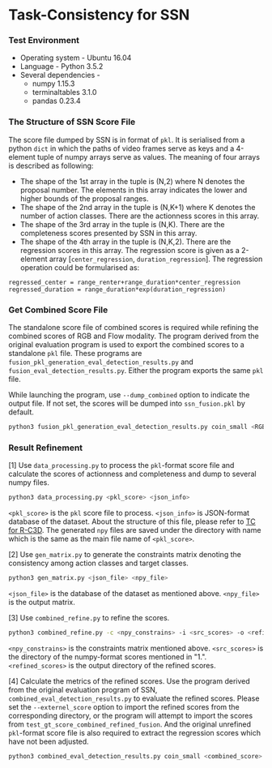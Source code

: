 # Task-Consistency for SSN

### Test Environment

* Operating system - Ubuntu 16.04
* Language - Python 3.5.2
* Several dependencies -
  - numpy 1.15.3
  - terminaltables 3.1.0
  - pandas 0.23.4

### The Structure of SSN Score File

The score file dumped by SSN is in format of `pkl`. It is serialised from a python `dict` in which the paths of video frames serve as keys and a 4-element tuple of numpy arrays serve as values. The meaning of four arrays is described as following:

* The shape of the 1st array in the tuple is (N,2) where N denotes the proposal number. The elements in this array indicates the lower and higher bounds of the proposal ranges.
* The shape of the 2nd array in the tuple is (N,K+1) where K denotes the number of action classes. There are the actionness scores in this array.
* The shape of the 3rd array in the tuple is (N,K). There are the completeness scores presented by SSN in this array.
* The shape of the 4th array in the tuple is (N,K,2). There are the regression scores in this array. The regression score is given as a 2-element array \[`center_regression`, `duration_regression`\]. The regression operation could be formularised as:

```
regressed_center = range_renter+range_duration*center_regression
regressed_duration = range_duration*exp(duration_regression)
```

### Get Combined Score File

The standalone score file of combined scores is required while refining the combined scores of RGB and Flow modality. The program derived from the original evaluation program is used to export the combined scores to a standalone `pkl` file. These programs are `fusion_pkl_generation_eval_detection_results.py` and `fusion_eval_detection_results.py`. Either the program exports the same `pkl` file.

While launching the program, use `--dump_combined` option to indicate the output file. If not set, the scores will be dumped into `ssn_fusion.pkl` by default.

```sh
python3 fusion_pkl_generation_eval_detection_results.py coin_small <RGB_score> <Flow_score> --score_weights 2 1 --dump_combined <dump_file>
```

### Result Refinement

[1] Use `data_processing.py` to process the `pkl`-format score file and calculate the scores of actionness and completeness and dump to several numpy files.

```sh
python3 data_processing.py <pkl_score> <json_info>
```

`<pkl_score>` is the `pkl` score file to process. `<json_info>` is JSON-format database of the dataset. About the structure of this file, please refer to [TC for R-C3D](../tc-c3d/README.md). The generated `npy` files are saved under the directory with name which is the same as the main file name of `<pkl_score>`.

[2] Use `gen_matrix.py` to generate the constraints matrix denoting the consistency among action classes and target classes. 

```sh
python3 gen_matrix.py <json_file> <npy_file>
```

`<json_file>` is the database of the dataset as mentioned above. `<npy_file>` is the output matrix.

[3] Use `combined_refine.py` to refine the scores.

```sh
python3 combined_refine.py -c <npy_constrains> -i <src_scores> -o <refined_scores>
```

`<npy_constrains>` is the constraints matrix mentioned above. `<src_scores>` is the directory of the numpy-format scores mentioned in "1.". `<refined_scores>` is the output directory of the refined scores.

[4] Calculate the metrics of the refined scores. Use the program derived from the original evaluation program of SSN, `combined_eval_detection_results.py` to evaluate the refined scores. Please set the `--externel_score` option to import the refined scores from the corresponding directory, or the program will attempt to import the scores from `test_gt_score_combined_refined_fusion`. And the original unrefined `pkl`-format score file is also required to extract the regression scores which have not been adjusted.

```sh
python3 combined_eval_detection_results.py coin_small <combined_score> --externel_score <external_score>
```
